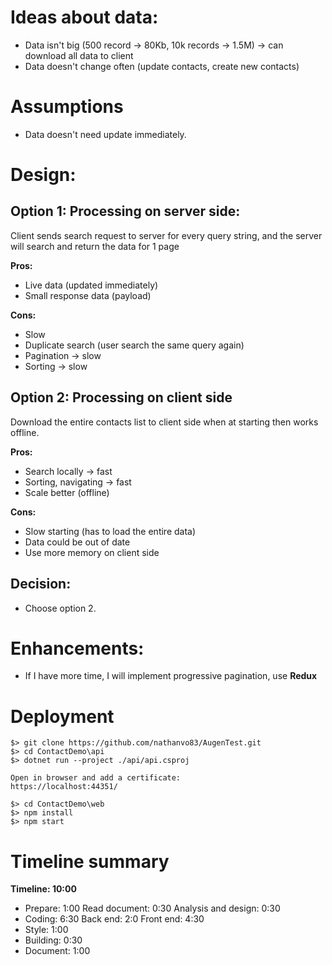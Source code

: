 
# Ideas about data:
- Data isn't big (500 record -> 80Kb, 10k records -> 1.5M) -> can download all data to client
- Data doesn't change often (update contacts, create new contacts)

# Assumptions
- Data doesn't need update immediately. 


# Design:
## Option 1: Processing on server side:
Client sends search request to server for every query string, and the server will search and return the data for 1 page

__Pros:__
+ Live data (updated immediately)
+ Small response data (payload)

__Cons:__
- Slow 
- Duplicate search (user search the same query again)
- Pagination -> slow
- Sorting -> slow


## Option 2: Processing on client side
Download the entire contacts list to client side when at starting then works offline.

__Pros:__
+ Search locally -> fast
+ Sorting, navigating -> fast
+ Scale better (offline)

__Cons:__
- Slow starting (has to load the entire data)
- Data could be out of date
- Use more memory on client side

## Decision:
- Choose option 2.

# Enhancements:
- If I have more time, I will implement progressive pagination, use __Redux__



# Deployment

```
$> git clone https://github.com/nathanvo83/AugenTest.git
$> cd ContactDemo\api
$> dotnet run --project ./api/api.csproj

Open in browser and add a certificate:
https://localhost:44351/

$> cd ContactDemo\web
$> npm install
$> npm start
```



# Timeline summary

__Timeline: 10:00__

- Prepare: 1:00
	Read document: 0:30
	Analysis and design: 0:30
- Coding: 6:30
	Back end: 2:0
	Front end: 4:30
- Style: 1:00
- Building: 0:30
- Document: 1:00

